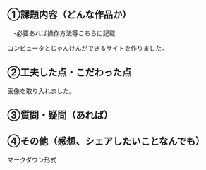 ## ①課題内容（どんな作品か）
　-必要あれば操作方法等こちらに記載

コンピュータとじゃんけんができるサイトを作りました。


## ②工夫した点・こだわった点

画像を取り入れました。


## ③質問・疑問（あれば）



## ④その他（感想、シェアしたいことなんでも）

マークダウン形式
